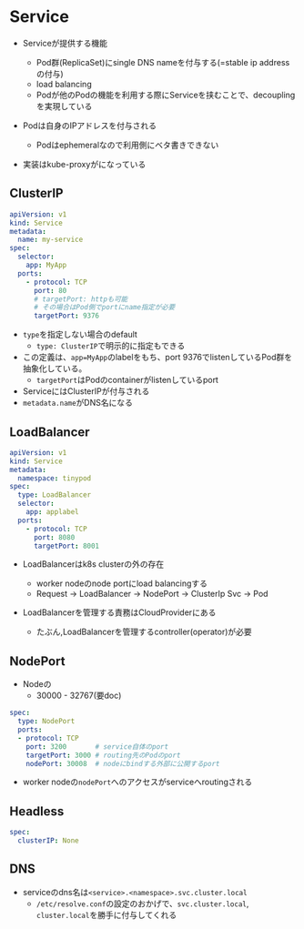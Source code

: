# Service

* Serviceが提供する機能
  * Pod群(ReplicaSet)にsingle DNS nameを付与する(=stable ip addressの付与)
  * load balancing
  * Podが他のPodの機能を利用する際にServiceを挟むことで、decouplingを実現している
* Podは自身のIPアドレスを付与される
  * Podはephemeralなので利用側にベタ書きできない

* 実装はkube-proxyがになっている

## ClusterIP

```yaml
apiVersion: v1
kind: Service
metadata:
  name: my-service
spec:
  selector:
    app: MyApp
  ports:
    - protocol: TCP
      port: 80
      # targetPort: httpも可能
      # その場合はPod側でportにname指定が必要
      targetPort: 9376
```

* `type`を指定しない場合のdefault
  * `type: ClusterIP`で明示的に指定もできる
* この定義は、`app=MyApp`のlabelをもち、port 9376でlistenしているPod群を抽象化している。
  * `targetPort`はPodのcontainerがlistenしているport
* ServiceにはClusterIPが付与される
* `metadata.name`がDNS名になる

## LoadBalancer

```yaml
apiVersion: v1
kind: Service
metadata:
  namespace: tinypod
spec:
  type: LoadBalancer
  selector:
    app: applabel
  ports:
    - protocol: TCP
      port: 8080
      targetPort: 8001
```

* LoadBalancerはk8s clusterの外の存在
  * worker nodeのnode portにload balancingする
  * Request -> LoadBalancer -> NodePort -> ClusterIp Svc -> Pod

* LoadBalancerを管理する責務はCloudProviderにある
  * たぶん,LoadBalancerを管理するcontroller(operator)が必要

## NodePort

* Nodeの
  * 30000 - 32767(要doc)

```yaml
spec:
  type: NodePort
  ports:
  - protocol: TCP
    port: 3200       # service自体のport
    targetPort: 3000 # routing先のPodのport
    nodePort: 30008  # nodeにbindする外部に公開するport
```

* worker nodeの`nodePort`へのアクセスがserviceへroutingされる

## Headless

```yaml
spec:
  clusterIP: None
```

## DNS

* serviceのdns名は`<service>.<namespace>.svc.cluster.local`
  * `/etc/resolve.conf`の設定のおかげで、`svc.cluster.local`, `cluster.local`を勝手に付与してくれる
